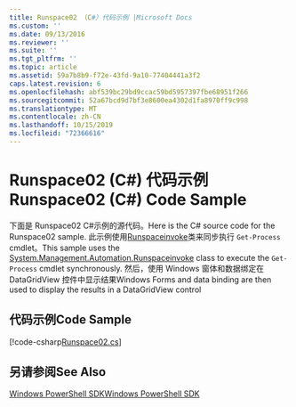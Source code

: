 ```yaml
---
title: Runspace02 （C#）代码示例 |Microsoft Docs
ms.custom: ''
ms.date: 09/13/2016
ms.reviewer: ''
ms.suite: ''
ms.tgt_pltfrm: ''
ms.topic: article
ms.assetid: 59a7b8b9-f72e-43fd-9a10-77404441a3f2
caps.latest.revision: 6
ms.openlocfilehash: abf539bc29bd9ccac59bd5957397fbe68951f266
ms.sourcegitcommit: 52a67bcd9d7bf3e8600ea4302d1fa8970ff9c998
ms.translationtype: MT
ms.contentlocale: zh-CN
ms.lasthandoff: 10/15/2019
ms.locfileid: "72366616"
---
```

# <a name="runspace02-c-code-sample"></a><span data-ttu-id="f351e-102">Runspace02 (C#) 代码示例</span><span class="sxs-lookup"><span data-stu-id="f351e-102">Runspace02 (C#) Code Sample</span></span>

<span data-ttu-id="f351e-103">下面是 Runspace02 C#示例的源代码。</span><span class="sxs-lookup"><span data-stu-id="f351e-103">Here is the C# source code for the Runspace02 sample.</span></span> <span data-ttu-id="f351e-104">此示例使用[Runspaceinvoke](/dotnet/api/System.Management.Automation.RunspaceInvoke)类来同步执行 `Get-Process` cmdlet。</span><span class="sxs-lookup"><span data-stu-id="f351e-104">This sample uses the [System.Management.Automation.Runspaceinvoke](/dotnet/api/System.Management.Automation.RunspaceInvoke) class to execute the `Get-Process` cmdlet synchronously.</span></span> <span data-ttu-id="f351e-105">然后，使用 Windows 窗体和数据绑定在 DataGridView 控件中显示结果</span><span class="sxs-lookup"><span data-stu-id="f351e-105">Windows Forms and data binding are then used to display the results in a DataGridView control</span></span>

## <a name="code-sample"></a><span data-ttu-id="f351e-106">代码示例</span><span class="sxs-lookup"><span data-stu-id="f351e-106">Code Sample</span></span>

[!code-csharp[Runspace02.cs](../../../../powershell-sdk-samples/SDK-2.0/csharp/Runspace02/Runspace02.cs#L11-L82 "Runspace02.cs")]

## <a name="see-also"></a><span data-ttu-id="f351e-107">另请参阅</span><span class="sxs-lookup"><span data-stu-id="f351e-107">See Also</span></span>

[<span data-ttu-id="f351e-108">Windows PowerShell SDK</span><span class="sxs-lookup"><span data-stu-id="f351e-108">Windows PowerShell SDK</span></span>](../windows-powershell-reference.md)
